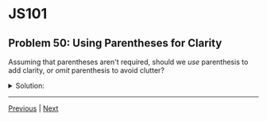# JS101
## Problem 50: Using Parentheses for Clarity

Assuming that parentheses aren't required, should we *use* parenthesis to add clarity, or *omit* parenthesis to avoid clutter?

<details>
<summary>Solution:</summary>

This is a matter of style and team preference, but generally: **use parentheses when they improve clarity**, even if they're not strictly required.

**Guidelines:**

1. **Use parentheses** when the precedence might not be immediately obvious to readers:
```js
// Less clear
if (age >= 18 && isMember || completedSurvey) { ... }

// More clear
if ((age >= 18 && isMember) || completedSurvey) { ... }
```

2. **Use parentheses** in complex expressions with multiple operators:
```js
// Less clear
let result = a + b * c - d / e;

// More clear (if this is the intended order)
let result = a + (b * c) - (d / e);
```

3. **Omit parentheses** for very simple, well-known precedence:
```js
// Unnecessary parentheses (everyone knows multiplication comes first)
let area = (length) * (width);

// Better
let area = length * width;
```

**The key principle:** If there's any doubt about how an expression will be read, use parentheses. Code is read more often than it's written, so favor clarity over brevity.

</details>

---

[Previous](049.md) | [Next](051.md)

